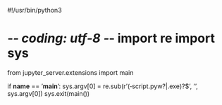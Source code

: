 #!/usr/bin/python3

# ‐*‐ coding: utf‐8 ‐*‐ import re import sys

from jupyter_server.extensions import main

if __name__ == ’__main__’:
    sys.argv[0]     =     re.sub(r’(‐script.pyw?|.exe)?$’,    ’’,
sys.argv[0])
    sys.exit(main())

